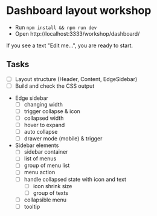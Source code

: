 # Dashboard layout workshop

- Run `npm install && npm run dev`
- Open http://localhost:3333/workshop/dashboard/

If you see a text "Edit me...", you are ready to start.

## Tasks

- [ ] Layout structure (Header, Content, EdgeSidebar)
- [ ] Build and check the CSS output
- Edge sidebar
  - [ ] changing width
  - [ ] trigger collapse & icon
  - [ ] collapsed width
  - [ ] hover to expand
  - [ ] auto collapse
  - [ ] drawer mode (mobile) & trigger
- Sidebar elements
  - [ ] sidebar container
  - [ ] list of menus
  - [ ] group of menu list
  - [ ] menu action
  - [ ] handle collapsed state with icon and text
    - [ ] icon shrink size
    - [ ] group of texts
  - [ ] collapsible menu
  - [ ] tooltip

<!-- Target 1.5 hrs -->
